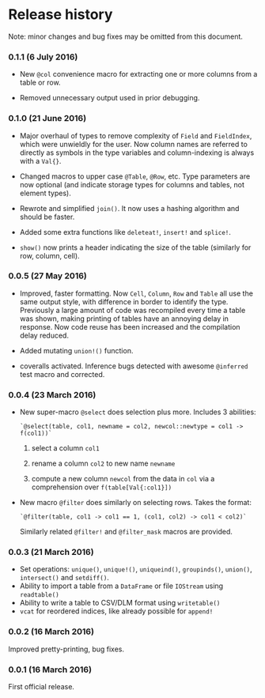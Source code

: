 # Release history

Note: minor changes and bug fixes may be omitted from this document.

### 0.1.1 (6 July 2016)

- New `@col` convenience macro for extracting one or more columns from a table
  or row.

- Removed unnecessary output used in prior debugging.

### 0.1.0 (21 June 2016)

- Major overhaul of types to remove complexity of `Field` and `FieldIndex`,
  which were unwieldly for the user. Now column names are referred to directly
  as symbols in the type variables and column-indexing is always with a `Val{}`.

- Changed macros to upper case `@Table`, `@Row`, etc. Type parameters are now
  optional (and indicate storage types for columns and tables, not element
  types).

- Rewrote and simplified `join()`. It now uses a hashing algorithm and should be
  faster.

- Added some extra functions like `deleteat!`, `insert!` and `splice!`.

- `show()` now prints a header indicating the size of the table (similarly for row, column, cell).

### 0.0.5 (27 May 2016)

- Improved, faster formatting. Now `Cell`, `Column`, `Row` and `Table` all use
  the same output style, with difference in border to identify the type.
  Previously a large amount of code was recompiled every time a table was
  shown, making printing of tables have an annoying delay in response. Now
  code reuse has been increased and the compilation delay reduced.

- Added mutating `union!()` function.

- coveralls activated. Inference bugs detected with awesome `@inferred` test
  macro and corrected.

### 0.0.4 (23 March 2016)

- New super-macro `@select` does selection plus more. Includes 3 abilities:

      `@select(table, col1, newname = col2, newcol::newtype = col1 -> f(col1))`

  1) select a column `col1`

  2) rename a column `col2` to new name `newname`

  3) compute a new column `newcol` from the data in `col` via a comprehension
     over `f(table[Val{:col1}])`

- New macro `@filter` does similarly on selecting rows. Takes the format:

      `@filter(table, col1 -> col1 == 1, (col1, col2) -> col1 < col2)`

  Similarly related `@filter!` and `@filter_mask` macros are provided.

### 0.0.3 (21 March 2016)

- Set operations: `unique()`, `unique!()`, `uniqueind()`, `groupinds()`,
  `union()`, `intersect()` and `setdiff()`.
- Ability to import a table from a `DataFrame` or file `IOStream` using
  `readtable()`
- Ability to write a table to CSV/DLM format using `writetable()`
- `vcat` for reordered indices, like already possible for `append!`

### 0.0.2 (16 March 2016)

Improved pretty-printing, bug fixes.

### 0.0.1 (16 March 2016)

First official release.
